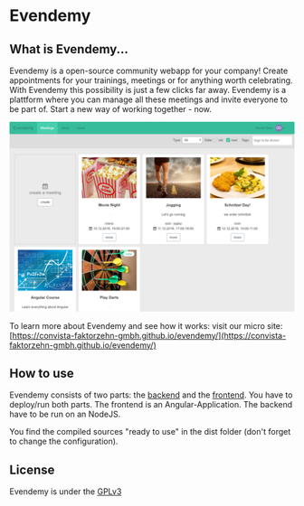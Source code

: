 # Evendemy 

## What is Evendemy...
Evendemy is a open-source community webapp for your company! Create appointments for your trainings, meetings or for anything worth celebrating. With Evendemy this possibility is just a few clicks far away. Evendemy is a plattform where you can manage all these meetings and invite everyone to be part of. Start a new way of working together - now.
            
![evendemy](https://github.com/ConVista-FaktorZehn-GmbH/evendemy/blob/master/docs/assets/meetings.png "Evendemy") 

To learn more about Evendemy and see how it works: visit our micro site: [https://convista-faktorzehn-gmbh.github.io/evendemy/](https://convista-faktorzehn-gmbh.github.io/evendemy/)

## How to use
Evendemy consists of two parts: the [backend](server/) and the [frontend](webapp/). You have to deploy/run both parts. The frontend is an Angular-Application. The backend have to be run on an NodeJS.

You find the compiled sources "ready to use" in the dist folder (don't forget to change the configuration).


 ## License

Evendemy is under the [GPLv3](./LICENSE)


